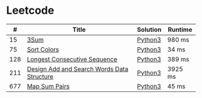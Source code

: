 # Leetcode

| # | Title | Solution | Runtime |
|---| ----- | -------- | ------- |
|15|[ 3Sum](https://leetcode.com/problems/3sum/)|[Python3](./solutions/15.%203Sum.py)|980 ms|
|75|[ Sort Colors](https://leetcode.com/problems/sort-colors/)|[Python3](./solutions/75.%20Sort%20Colors.py)|34 ms|
|128|[ Longest Consecutive Sequence](https://leetcode.com/problems/longest-consecutive-sequence/)|[Python3](./solutions/128.%20Longest%20Consecutive%20Sequence.py)|389 ms|
|211|[ Design Add and Search Words Data Structure](https://leetcode.com/problems/design-add-and-search-words-data-structure/)|[Python3](./solutions/211.%20Design%20Add%20and%20Search%20Words%20Data%20Structure.py)|3925 ms|
|677|[ Map Sum Pairs](https://leetcode.com/problems/map-sum-pairs/)|[Python3](./solutions/677.%20Map%20Sum%20Pairs.py)|45 ms|

